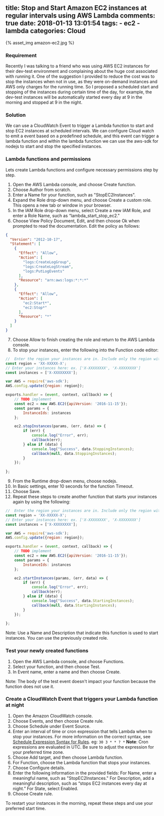 title: Stop and Start Amazon EC2 instances at regular intervals using AWS Lambda
comments: true
date: 2018-01-13 13:01:54
tags: 
    - ec2
    - lambda
categories: Cloud
---
{% asset_img amazon-ec2.jpg %}
### Requirement
Recently I was talking to a friend who was using AWS EC2 instances for their dev-test environment and complaining about the huge cost associated with running it. One of the suggestion I provided to reduce the cost was to stop the instances when not in use, as they were on-demand instances and AWS only charges for the running time. So I proposed a scheduled start and stopping of the instances during certain time of the day, for example, the dev-test instances will be automatically started every day at 9 in the morning and stopped at 9 in the night.

### Solution
We can use a CloudWatch Event to trigger a Lambda function to start and stop EC2 instances at scheduled intervals. We can configure Cloud watch to emit a event based on a predefined schedule, and this event can trigger a lambda function and within the lambda function we can use the aws-sdk for nodejs to start and stop the specified instances.

### Lambda functions and permissions
Lets create Lambda functions and configure necessary permissions step by step.

1. Open the AWS Lambda console, and choose Create function.
2. Choose Author from scratch.
3. Enter a Name for your function, such as "StopEC2Instances".
4. Expand the Role drop-down menu, and choose Create a custom role. This opens a new tab or window in your browser.
5. In the IAM Role drop-down menu, select Create a new IAM Role, and enter a Role Name, such as “lambda_start_stop_ec2."
6. Choose View Policy Document, Edit, and then choose Ok when prompted to read the documentation. Edit the policy as follows:

```json
{
  "Version": "2012-10-17",
  "Statement": [
    {
      "Effect": "Allow",
      "Action": [
        "logs:CreateLogGroup",
        "logs:CreateLogStream",
        "logs:PutLogEvents"
      ],
      "Resource": "arn:aws:logs:*:*:*"
    },
    {
      "Effect": "Allow",
      "Action": [
        "ec2:Start*",
        "ec2:Stop*"
      ],
      "Resource": "*"
    }
  ]
}
```
7. Choose Allow to finish creating the role and return to the AWS Lambda console.
8. To stop your instances, enter the following into the Function code editor:

```javascript
//  Enter the region your instances are in. Include only the region without specifying Availability Zone; e.g.; 'us-east-1'
const region = 'XX-XXXXX-X';
// Enter your instances here: ex. ['X-XXXXXXXX', 'X-XXXXXXXX']
const instances = ['X-XXXXXXXX'];

var AWS = require('aws-sdk');
AWS.config.update({region: region});

exports.handler = (event, context, callback) => {
    // TODO implement
    const ec2 = new AWS.EC2({apiVersion: '2016-11-15'});
    const params = {
        InstanceIds: instances
    };

    ec2.stopInstances(params, (err, data) => {
        if (err) {
            console.log("Error", err);
            callback(err);
        } else if (data) {
            console.log("Success", data.StoppingInstances);
            callback(null, data.StoppingInstances);
        }
    });
    
};
```
9. From the Runtime drop-down menu, choose nodejs.
10. In Basic settings, enter 10 seconds for the function Timeout.
11. Choose Save.
12. Repeat these steps to create another function that starts your instances again by using the following:

```javascript
//  Enter the region your instances are in. Include only the region without specifying Availability Zone; e.g.; 'us-east-1'
const region = 'XX-XXXXX-X';
// Enter your instances here: ex. ['X-XXXXXXXX', 'X-XXXXXXXX']
const instances = ['X-XXXXXXXX'];

var AWS = require('aws-sdk');
AWS.config.update({region: region});

exports.handler = (event, context, callback) => {
    // TODO implement
    const ec2 = new AWS.EC2({apiVersion: '2016-11-15'});
    const params = {
        InstanceIds: instances
    };

    ec2.startInstances(params, (err, data) => {
        if (err) {
            console.log("Error", err);
            callback(err);
        } else if (data) {
            console.log("Success", data.StartingInstances);
            callback(null, data.StartingInstances);
        }
    });
    
};
```

Note: Use a Name and Description that indicate this function is used to start instances. You can use the previously created role.

### Test your newly created functions

1. Open the AWS Lambda console, and choose Functions.
2. Select your function, and then choose Test.
3. In Event name, enter a name and then choose Create.

Note: The body of the test event doesn't impact your function because the function does not use it.

### Create a CloudWatch Event that triggers your Lambda function at night

1. Open the Amazon CloudWatch console.
2. Choose Events, and then choose Create rule.
3. Choose Schedule under Event Source.
4. Enter an interval of time or cron expression that tells Lambda when to stop your instances. For more information on the correct syntax, see [Schedule Expression Syntax for Rules](http://docs.aws.amazon.com/AmazonCloudWatch/latest/DeveloperGuide/ScheduledEvents.html).
eg: `30 3 * * ? *`
**Note**: Cron expressions are evaluated in UTC. Be sure to adjust the expression for your preferred time zone.
5. Choose Add target, and then choose Lambda function.
6. For Function, choose the Lambda function that stops your instances.
7. Choose Configure details.
8. Enter the following information in the provided fields:
For Name, enter a meaningful name, such as "StopEC2Instances."
For Description, add a meaningful description, such as “stops EC2 instances every day at night.” 
For State, select Enabled.
9. Choose Create rule.

To restart your instances in the morning, repeat these steps and use your preferred start time.